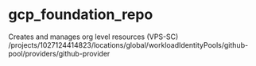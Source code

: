 # gcp_foundation_repo
Creates and manages org level resources (VPS-SC)
/projects/1027124414823/locations/global/workloadIdentityPools/github-pool/providers/github-provider